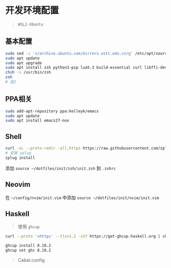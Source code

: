 # 开发环境配置

> `WSL2-Ubuntu` 

## 基本配置
```bash
sudo sed -i 's/archive.ubuntu.com/mirrors.ustc.edu.cn/g' /etc/apt/sources.list
sudo apt update
sudo apt upgrade
sudo apt install zsh python3-pip lua5.3 build-essential curl libffi-dev libffi7 libgmp-dev libgmp10 libncurses-dev libncurses5 libtinfo5
chsh -s /usr/bin/zsh
zsh 
# 选2 
```

## PPA相关
```bash
sudo add-apt-repository ppa:kelleyk/emacs
sudo apt update
sudo apt install emacs27-nox
```

## Shell
```bash
curl -sL --proto-redir -all,https https://raw.githubusercontent.com/zplug/installer/master/installer.zsh | zsh
# 安装 zplug
zplug install
```

添加 `source ~/dotfiles/init/zsh/init.zsh` 到 `.zshrc`

## Neovim

在 `~/config/nvim/init.vim` 中添加 `source ~/dotfiles/init/nvim/init.vim` 

## Haskell

> 使用 `ghcup`

```bash
curl --proto '=https' --tlsv1.2 -sSf https://get-ghcup.haskell.org | sh

ghcup install 8.10.2
ghcup set ghc 8.10.2
```

> Cabal.config